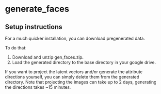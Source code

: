 # generate_faces

## Setup instructions

For a much quicker installation, you can download pregenerated data.

To do that: 

1. Download and unzip gen_faces.zip.
2. Load the generated directory to the base directory in your google drive.

If you want to project the latent vectors and/or generate the 
attribute directions yourself, you can simply delete them from the generated
directory. Note that projecting the images can take up to 2 days, generating the 
directions takes ~15 minutes.
